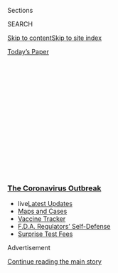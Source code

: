 <div id="app">

<div>

<div>

<div>

<div class="NYTAppHideMasthead css-1q2w90k e1suatyy0">

<div class="section css-ui9rw0 e1suatyy2">

<div class="css-eph4ug er09x8g0">

<div class="css-6n7j50">

</div>

<span class="css-1dv1kvn">Sections</span>

<div class="css-10488qs">

<span class="css-1dv1kvn">SEARCH</span>

</div>

[Skip to content](#site-content)[Skip to site
index](#site-index)

</div>

<div class="css-10698na e1huz5gh0">

</div>

</div>

<div id="masthead-bar-one" class="section hasLinks css-15hmgas e1csuq9d3">

<div class="css-uqyvli e1csuq9d0">

</div>

<div class="css-1uqjmks e1csuq9d1">

</div>

<div class="css-9e9ivx">

[](https://myaccount.nytimes3xbfgragh.onion/auth/login?response_type=cookie&client_id=vi)

</div>

<div class="css-1bvtpon e1csuq9d2">

[Today’s
Paper](https://www.nytimes3xbfgragh.onion/section/todayspaper)

</div>

</div>

</div>

</div>

<div data-aria-hidden="false">

<div id="site-content" data-role="main">

<div>

<div class="css-1aor85t" style="opacity:0.000000001;z-index:-1;visibility:hidden">

<div class="css-1hqnpie">

<div class="css-epjblv">

<span class="css-17xtcya">[The
Upshot](/section/upshot)</span><span class="css-x15j1o">|</span><span class="css-fwqvlz">Don’t
Lose the Thread. The Economy Is Experiencing an Epic Collapse of
Demand.</span>

</div>

<div class="css-k008qs">

<div class="css-1iwv8en">

<span class="css-18z7m18"></span>

<div>

</div>

</div>

<span class="css-1n6z4y">https://nyti.ms/2Y6Cw0f</span>

<div class="css-1705lsu">

<div class="css-4xjgmj">

<div class="css-4skfbu" data-role="toolbar" data-aria-label="Social Media Share buttons, Save button, and Comments Panel with current comment count" data-testid="share-tools">

  - 
  - 
  - 
  - 
    
    <div class="css-6n7j50">
    
    </div>

  - 
  - 

</div>

</div>

</div>

</div>

</div>

</div>

<div class="css-13pd83m">

<div class="css-l9svim">

### [<span class="css-pa1jbp"><span class="css-1rxm0ex">The Coronavirus</span><span class="css-1rxm0ex"> Outbreak</span></span>](https://www.nytimes3xbfgragh.onion/news-event/coronavirus?name=styln-coronavirus-national&region=TOP_BANNER&block=storyline_menu_recirc&action=click&pgtype=Article&impression_id=7c275de0-f4c9-11ea-a65e-239a33d4e80b&variant=undefined)

  - <span class="css-1qkutce"><span class="css-12clwdu">live</span>[Latest
    Updates](https://www.nytimes3xbfgragh.onion/2020/09/11/world/covid-19-coronavirus.html?name=styln-coronavirus-national&region=TOP_BANNER&block=storyline_menu_recirc&action=click&pgtype=Article&impression_id=7c275de1-f4c9-11ea-a65e-239a33d4e80b&variant=undefined)</span>
  - <span class="css-1qkutce">[Maps and
    Cases](https://www.nytimes3xbfgragh.onion/interactive/2020/us/coronavirus-us-cases.html?name=styln-coronavirus-national&region=TOP_BANNER&block=storyline_menu_recirc&action=click&pgtype=Article&impression_id=7c2784f0-f4c9-11ea-a65e-239a33d4e80b&variant=undefined)</span>
  - <span class="css-1qkutce">[Vaccine
    Tracker](https://www.nytimes3xbfgragh.onion/interactive/2020/science/coronavirus-vaccine-tracker.html?name=styln-coronavirus-national&region=TOP_BANNER&block=storyline_menu_recirc&action=click&pgtype=Article&impression_id=7c2784f1-f4c9-11ea-a65e-239a33d4e80b&variant=undefined)</span>
  - <span class="css-1qkutce">[F.D.A. Regulators’
    Self-Defense](https://www.nytimes3xbfgragh.onion/2020/09/10/us/politics/fda-coronavirus-vaccine.html?name=styln-coronavirus-national&region=TOP_BANNER&block=storyline_menu_recirc&action=click&pgtype=Article&impression_id=7c2784f2-f4c9-11ea-a65e-239a33d4e80b&variant=undefined)</span>
  - <span class="css-1qkutce">[Surprise Test
    Fees](https://www.nytimes3xbfgragh.onion/2020/09/09/upshot/coronavirus-surprise-test-fees.html?name=styln-coronavirus-national&region=TOP_BANNER&block=storyline_menu_recirc&action=click&pgtype=Article&impression_id=7c2784f3-f4c9-11ea-a65e-239a33d4e80b&variant=undefined)</span>

</div>

</div>

<div id="top-wrapper" class="css-1sy8kpn">

<div id="top-slug" class="css-l9onyx">

Advertisement

</div>

[Continue reading the main
story](#after-top)

<div class="ad top-wrapper" style="text-align:center;height:100%;display:block;min-height:250px">

<div id="top" class="place-ad" data-position="top" data-size-key="top">

</div>

</div>

<div id="after-top">

</div>

</div>

<div>

<div class="css-v5btjw etb61u70">

<div class="css-h03alg etb61u71">

Upshot

</div>

</div>

<div id="sponsor-wrapper" class="css-1hyfx7x">

<div id="sponsor-slug" class="css-19vbshk">

Supported by

</div>

[Continue reading the main
story](#after-sponsor)

<div id="sponsor" class="ad sponsor-wrapper" style="text-align:center;height:100%;display:block">

</div>

<div id="after-sponsor">

</div>

</div>

<div class="css-186x18t">

</div>

<div class="css-1vkm6nb ehdk2mb0">

# Don’t Lose the Thread. The Economy Is Experiencing an Epic Collapse of Demand.

</div>

A rip in the fabric of the economy won’t be healed easily, and denial of
the severity of the crisis won’t solve
it.

<div class="css-79elbk" data-testid="photoviewer-wrapper">

<div class="css-z3e15g" data-testid="photoviewer-wrapper-hidden">

</div>

<div class="css-1a48zt4 ehw59r15" data-testid="photoviewer-children">

![<span class="css-cnj6d5 e1z0qqy90" itemprop="copyrightHolder"><span class="css-1ly73wi e1tej78p0">Credit...</span><span><span>Adam
Maida</span></span></span>](https://static01.graylady3jvrrxbe.onion/images/2020/06/07/business/07Up-thread/07Up-thread-articleLarge.jpg?quality=75&auto=webp&disable=upscale)

</div>

</div>

<div class="css-18e8msd">

<div class="css-vp77d3 epjyd6m0">

<div class="css-hus3qt ey68jwv0" data-aria-hidden="true">

[![Neil
Irwin](https://static01.graylady3jvrrxbe.onion/images/2016/11/15/upshot/neil-irwin/neil-irwin-thumbLarge-v3.jpg
"Neil Irwin")](https://www.nytimes3xbfgragh.onion/by/neil-irwin)

</div>

<div class="css-1baulvz">

By [<span class="css-1baulvz last-byline" itemprop="name">Neil
Irwin</span>](https://www.nytimes3xbfgragh.onion/by/neil-irwin)

</div>

</div>

  - 
    
    <div class="css-ld3wwf e16638kd2">
    
    Published June 6, 2020Updated June 7,
    2020
    
    </div>

  - 
    
    <div class="css-4xjgmj">
    
    <div class="css-pvvomx" data-role="toolbar" data-aria-label="Social Media Share buttons, Save button, and Comments Panel with current comment count" data-testid="share-tools">
    
      - 
      - 
      - 
      - 
        
        <div class="css-6n7j50">
        
        </div>
    
      - 
      - 
    
    </div>
    
    </div>

</div>

</div>

<div class="section meteredContent css-1r7ky0e" name="articleBody" itemprop="articleBody">

<div class="css-1fanzo5 StoryBodyCompanionColumn">

<div class="css-53u6y8">

Despite it all — a nation on edge, with an untamed pandemic and
convulsive protests over police brutality — for the first time in three
months there is a scent of economic optimism in the air.

Employers added millions of jobs to their payrolls in May, and the
jobless rate fell, a big surprise to forecasters who expected further
losses. Businesses are reopening, and the rate of coronavirus deaths has
edged down. The Trump administration has begun pointing to what are
likely to be impressive growth numbers as the
[economy](https://www.nytimes3xbfgragh.onion/2020/07/15/business/economy/economic-recovery-coronavirus-resurgence.html)
starts to pull out of its deep hole.

All of that is good news, and far better than the alternative of a
continuing collapse in
[economic](https://www.nytimes3xbfgragh.onion/2020/07/15/business/economy/economic-recovery-coronavirus-resurgence.html)
activity. But it also creates a risk: distraction and complacency.

You can already sense in the public debate over the economy that people
are starting to lose the thread — viewing the slight rebound from epic
collapse as a sign that a crisis has been averted. That certainly is the
kind of optimism evident in the stock market, which is now down a mere
1.1 percent for the year.

</div>

</div>

<div class="css-1fanzo5 StoryBodyCompanionColumn">

<div class="css-53u6y8">

But there are clear signs that the collapse of economic activity has set
in motion problems that will play out over many months, or maybe many
years. If not contained, they could cause human misery on a mass scale
and create lasting scars for families.

The fabric of the economy has been ripped, with damage done to millions
of interconnections — between workers and employers, companies and their
suppliers, borrowers and lenders. Both the historical evidence from
severe economic crises and the data available today point to enormous
delayed effects.

“There’s a lot of denial here, as there was in the 1930s,” said Eric
Rauchway, a historian at the University of California, Davis, who has
written extensively about the Great Depression. “At the beginning of the
Depression, nobody wanted to admit that it was a crisis. The actions the
government took were not adequate to the scope of the problem, yet they
were very quick to say there had been a turnaround.”

Though it may not attract the attention that reopening beaches and a
soaring stock market might, the evidence is everywhere if you look
closely.

Consider those seemingly great new employment numbers. It is clear that
many workers who were temporarily laid off in March and April returned
to work in May, such as employees at once-closed restaurants that opened
up, or construction workers who returned to job sites.

</div>

</div>

<div class="css-1fanzo5 StoryBodyCompanionColumn">

<div class="css-53u6y8">

But it still left the economy with 19.55 million fewer jobs than existed
in February. And the rebound came in part thanks to more than $500
billion in federal aid to small businesses offered on the condition that
workers be retained, under the Paycheck Protection
Program.

<div id="NYT_MAIN_CONTENT_1_REGION" class="css-9tf9ac">

<div>

<div id="styln-covid-updates-world" class="section interactive-content interactive-size-medium css-1ftcdic">

<div class="css-17ih8de interactive-body">

<div id="styln-briefing-block" data-asset-id="QXJ0aWNsZTpueXQ6Ly9hcnRpY2xlLzJiYjYwYTJiLTY3NjItNTg3NC1iMGVhLWY4NzRhMjE3NTQyZA==">

<div class="briefing-block-header-section">

# [Latest Updates: The Coronavirus Outbreak](https://www.nytimes3xbfgragh.onion/2020/09/11/world/covid-19-coronavirus.html?action=click&pgtype=Article&state=default&region=MAIN_CONTENT_1&context=storylines_live_updates)

<div class="briefing-block-ts">

Updated 2020-09-12T07:09:04.082Z

</div>

</div>

  - [Fauci cautions the virus could disrupt life in the U.S. until
    ‘maybe even towards the end
    of 2021.’](https://www.nytimes3xbfgragh.onion/2020/09/11/world/covid-19-coronavirus.html?action=click&pgtype=Article&state=default&region=MAIN_CONTENT_1&context=storylines_live_updates#link-dfb8a16)
  - [From Asia to Africa, China promotes its vaccine candidates to win
    friends.](https://www.nytimes3xbfgragh.onion/2020/09/11/world/covid-19-coronavirus.html?action=click&pgtype=Article&state=default&region=MAIN_CONTENT_1&context=storylines_live_updates#link-7104d154)
  - [The other way the virus will kill:
    hunger.](https://www.nytimes3xbfgragh.onion/2020/09/11/world/covid-19-coronavirus.html?action=click&pgtype=Article&state=default&region=MAIN_CONTENT_1&context=storylines_live_updates#link-393ad215)

<div class="briefing-block-footer">

<div class="briefing-block-footer-meta">

[See more
updates](https://www.nytimes3xbfgragh.onion/2020/09/11/world/covid-19-coronavirus.html?action=click&pgtype=Article&state=default&region=MAIN_CONTENT_1&context=storylines_live_updates)

</div>

<div class="briefing-block-briefinglinks">

<span>More live coverage:</span>
[Markets](https://www.nytimes3xbfgragh.onion/live/2020/09/11/business/stock-market-today-coronavirus?action=click&pgtype=Article&state=default&region=MAIN_CONTENT_1&context=storylines_live_updates)

</div>

</div>

</div>

</div>

</div>

</div>

</div>

Other data points to a severe but slower-moving crisis of collapsing
demand that will affect many more corners of the economy than those that
were forced to close because of the pandemic.

New orders for manufactured goods, for example, remained in starkly
negative territory in May, according to the Institute for Supply
Management; its index came in at 31.8, far below the level of 50 that is
the line between expansion and contraction.

And despite the net gain in employment in May, there have been many
announced layoffs at companies outside sectors directly affected by the
pandemic. This suggests that the forced shutdown of travel, restaurant
and related industries is rippling out into a broad-based shortage of
demand in the economy.

Consider just a partial list of large well-known companies unaffected by
the direct first-round effects of pandemic-induced shutdowns, but which
have since announced layoffs:
[Chevron](https://www.reuters.com/article/us-chevron-layoffs-exclusive/exclusive-chevron-to-cut-up-to-15-of-staff-amid-restructuring-idUSKBN2332P3),
[I.B.M.](https://www.wsj.com/articles/ibm-announces-first-job-cuts-under-new-chief-executive-11590113061)
and [Office
Depot](https://www.cnbc.com/2020/05/15/office-depot-plans-store-closures-13100-job-cuts-by-2023.html).

Last week, the Congressional Budget Office tried to put a number on the
aggregate economic activity that will be lost over the next decade
compared with what was projected at the start of the year. That number
is $15.7 trillion, reflecting both less economic activity and
deflationary forces that reduce prices.

<div id="NYT_MAIN_CONTENT_2_REGION" class="css-9tf9ac">

<div>

</div>

</div>

That is 5.3 percent less “nominal” output, meaning not adjusted for
inflation, than had been forecast. For comparison, from 2008 to 2018,
total nominal output came in 6 percent below the level the C.B.O. had
forecast at the start of 2008.

</div>

</div>

<div class="css-1fanzo5 StoryBodyCompanionColumn">

<div class="css-53u6y8">

We know how miserable that economic crisis and sluggish recovery were,
with long-term costs to earnings and well-being. The C.B.O. is now
forecasting that the next decade will be nearly as bad — but
[emphasizes](https://www.cbo.gov/publication/56376) that policy choices
will shape how things actually evolve.

The economy is [a gigantic
machine](https://www.nytimes3xbfgragh.onion/2020/03/17/upshot/coronavirus-economy-crisis-demand-shock.html)
in which one person’s consumption spending generates someone else’s
income. The pandemic began by crushing the economy’s productive capacity
— a shock to the supply side of the economy, as many types of business
activity were shut down for public health concerns.

In normal times, when there is a negative supply shock (say, a year of
drought that reduces agricultural crops, or new tariffs that make
imports more expensive), the pain can be intense for people in sectors
directly affected, yet the economy as a whole adjusts.

But this crisis is so large and so sudden that the usual adjustment
mechanisms aren’t working very well.

The people losing their jobs because of shutdowns cannot easily find new
ones, because so much of the economy is shuttered at the same time. The
businesses in danger of closing have cut every possible expense: A hotel
isn’t going to invest in new furniture or new reservation software right
now. And consumer demand for some seemingly safe goods falls because
those goods are complements to the sectors that are shut down.

“Hotels are locked down, so people buy fewer cars because they don’t
need to travel as much,” said Veronica Guerrieri, an economist at the
University of Chicago Booth School of Business. “Restaurants are locked
down, so people don’t need fancy clothes because they don’t want to go
out as much.”

The result is that what started as a disruption to the supply side of
the economy has metastasized into a collapse of the demand side, she and
co-authors say in a [recent working
paper](https://bfi.uchicago.edu/wp-content/uploads/BFI_WP_202035.pdf).
They call it a Keynesian supply shock: an inversion of the demand-driven
crisis of the Great Depression described by the great economist of that
era, John Maynard Keynes.

</div>

</div>

<div class="css-1fanzo5 StoryBodyCompanionColumn">

<div class="css-53u6y8">

“Demand is interrelated with supply,” said Iván Werning, an M.I.T.
economist and a co-author of the paper. “It’s not a separate concept.”

The demand shock, with [lagged
effects](https://www.nytimes3xbfgragh.onion/2020/05/11/upshot/virus-lasting-economic-effects.html),
is only beginning to hurt major segments of the economy, like sellers of
capital goods that are experiencing plunging sales; state and local
governments that are seeing tax revenues crater; and landlords who are
seeing [rent payments dry
up](https://www.nytimes3xbfgragh.onion/2020/06/05/business/economy/coronavirus-commercial-real-estate.html).

The government can’t wave a wand and bring back industries that are
semi-permanently shuttered. That original supply shock can be fixed only
as public health conditions allow sports arenas and the like to reopen.

But the government can act — and has acted — to try to keep demand for
goods and services at pre-crisis levels. That, in turn, can smooth the
path for other sectors to grow so that there is not a prolonged
depression of jobs, income and investment, with a resulting reduction in
the economy’s long-term potential.

In the early phase of the crisis, Congress expanded unemployment
benefits, funneled hundreds of billions of dollars toward small
businesses to keep workers on their payrolls, and supported state
governments, among other steps. But much of this help is [scheduled to
expire this
summer](https://www.nytimes3xbfgragh.onion/2020/05/28/business/economy/coronavirus-stimulus-unemployment.html),
absent further action — and the positive jobs numbers Friday led many
Republicans on Capitol Hill allied with the Trump administration to
suggest that they were reluctant to do more.

It is against this backdrop that some of the most influential — and
fiscally conservative — voices in economic policy are saying that
further aggressive spending is needed to prevent this shock from causing
long-lasting damage to the economy.

“This is the time to use the great fiscal power of the United States to
do what we can to support the economy and try to get through this with
as little damage to the longer-run productive capacity of the economy as
possible,” Jerome Powell, the Federal Reserve chair and a longtime
fiscal hawk, said [at a news
conference](https://www.federalreserve.gov/mediacenter/files/FOMCpresconf20200429.pdf)
in late April.

</div>

</div>

<div class="css-1fanzo5 StoryBodyCompanionColumn">

<div class="css-53u6y8">

“Please, spend wisely, but spend as much as you can\!” Kristalina
Georgieva, the managing director of the International Monetary Fund,
implored the world’s governments at [an
event](https://www.politico.com/newsletters/politico-nightly-coronavirus-special-edition/2020/05/15/spend-as-much-as-you-can-489240)
in May. “And then, spend a bit more for your doctors, for your nurses,
for the vulnerable people in your society.”

Both the Fed and the I.M.F. more typically act as brakes on fiscal
profligacy. For Mr. Powell and Ms. Georgieva to effectively beg elected
officials to stop a spiraling crisis reflects the unusual circumstances
of this moment and the extraordinary risk they see if government action
is inadequate to the job. Their comments are the equivalent of a
normally debt-averse financial adviser urging a family to borrow more
money to ride out a period of illness without suffering long-term
financial damage.

When the crisis we now know as the Great Depression began in 1929,
President Herbert Hoover started with denial, then tried blaming other
countries, then argued that there was nothing the government could
really do to contain the damage.

Eventually, the Hoover administration took more aggressive action,
creating a large federal program of mass employment. “He gave a speech
and said that 700,000 Americans were at work on federal public works,
and it was bigger than anything that had done before,” Mr. Rauchway
said. “And that was true, but it was at a time when more than seven
million people were out of work.”

That crisis showed how when there are profound rips in the economic
fabric, repairing them isn’t a simple job, it isn’t quick, and even what
seems like a huge response often isn’t enough.

It’s great that the economy is ticking up from its shutdown of March and
April. And the world right now is confusing and chaotic. But that makes
it all the more important not to lose focus on fundamental forces that
risk holding back the economy and that, if unchecked, could mean a
second lost decade in this young century.

</div>

</div>

</div>

<div>

</div>

<div>

</div>

<div>

</div>

<div>

<div id="bottom-wrapper" class="css-1ede5it">

<div id="bottom-slug" class="css-l9onyx">

Advertisement

</div>

[Continue reading the main
story](#after-bottom)

<div id="bottom" class="ad bottom-wrapper" style="text-align:center;height:100%;display:block;min-height:90px">

</div>

<div id="after-bottom">

</div>

</div>

</div>

</div>

</div>

## Site Index

<div>

</div>

## Site Information Navigation

  - [© <span>2020</span> <span>The New York Times
    Company</span>](https://help.nytimes3xbfgragh.onion/hc/en-us/articles/115014792127-Copyright-notice)

<!-- end list -->

  - [NYTCo](https://www.nytco.com/)
  - [Contact
    Us](https://help.nytimes3xbfgragh.onion/hc/en-us/articles/115015385887-Contact-Us)
  - [Work with us](https://www.nytco.com/careers/)
  - [Advertise](https://nytmediakit.com/)
  - [T Brand Studio](http://www.tbrandstudio.com/)
  - [Your Ad
    Choices](https://www.nytimes3xbfgragh.onion/privacy/cookie-policy#how-do-i-manage-trackers)
  - [Privacy](https://www.nytimes3xbfgragh.onion/privacy)
  - [Terms of
    Service](https://help.nytimes3xbfgragh.onion/hc/en-us/articles/115014893428-Terms-of-service)
  - [Terms of
    Sale](https://help.nytimes3xbfgragh.onion/hc/en-us/articles/115014893968-Terms-of-sale)
  - [Site
    Map](https://spiderbites.nytimes3xbfgragh.onion)
  - [Help](https://help.nytimes3xbfgragh.onion/hc/en-us)
  - [Subscriptions](https://www.nytimes3xbfgragh.onion/subscription?campaignId=37WXW)

</div>

</div>

</div>

</div>
